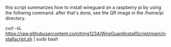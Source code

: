 this script summarizes how to install wireguard on a raspberry pi by 
using the folliwing command. after that's done, see the QR image in the /home/pi directory.

curl -sL https://raw.githubusercontent.com/timg1234/WireGuardInstallScript/main/installscript.sh | sudo bash
